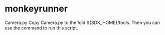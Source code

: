monkeyrunner
============
Camera.py
	Copy Camera.py to the fold ${SDK_HOME}/tools. Then you can use the command to run this script.
